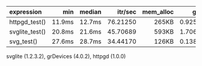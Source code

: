 |expression     |    min| median|  itr/sec| mem_alloc|    gc/sec| n_itr| n_gc| total_time|
|:--------------|------:|------:|--------:|---------:|---------:|-----:|----:|----------:|
|httpgd_test()  | 11.9ms| 12.7ms| 76.21250|     265KB| 0.9256579|   247|    3|      3.24s|
|svglite_test() | 20.8ms| 21.6ms| 45.70689|     593KB| 1.7068962|   241|    9|      5.27s|
|svg_test()     | 27.6ms| 28.7ms| 34.44170|     126KB| 0.1383201|   249|    1|      7.23s|

svglite (1.2.3.2), grDevices (4.0.2), httpgd (1.0.0)
